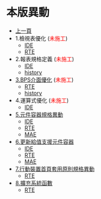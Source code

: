# 本版異動

* [上一頁](../README.md)
* 1.檢視表優化  (<font color="red">未施工</font>)
  * [IDE](ITEM_1/IDE/README.md)
  * [RTE](ITEM_1/RTE/README.md)
* 2.報表規格定義  (<font color="red">未施工</font>)
  * [IDE](ITEM_2/IDE/README.md)
  * [history](ITEM_2/history.md)
* [3.BPS介面優化](ITEM_3/README.md) (<font color="red">未施工</font>)
  * [RTE](ITEM_3/RTE/README.md)
  * [history](ITEM_3/history.md)
* 4.運算式優化  (<font color="red">未施工</font>)
  * [IDE](ITEM_4/IDE/README.md)
* [5.元件容器規格異動](ITEM_5/README.md)
  * [IDE](ITEM_5/IDE/README.md)
  * [RTE](ITEM_5/RTE/README.md)
  * [MAE](ITEM_5/MAE/README.md)
* [6.更新給值支援元件容器](ITEM_6/README.md)
  * [IDE](ITEM_6/IDE/README.md)
  * [RTE](ITEM_6/RTE/README.md)
  * [MAE](ITEM_6/MAE/README.md)
* [7.行動裝置首頁套用原則規格異動](ITEM_7/README.md)
  * [RTE](ITEM_7/RTE/README.md)
* [8.擴充系統函數](ITEM_8/README.md)
  * [RTE](ITEM_8/RTE/README.md)

